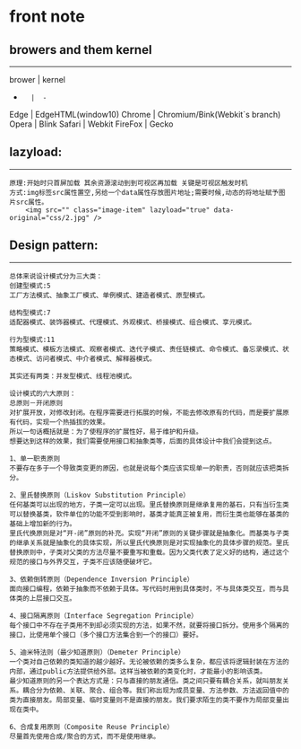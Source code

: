 # front note

## browers and them kernel
------
brower  |  kernel
-       |  -
Edge    |  EdgeHTML(window10)
Chrome  |  Chromium/Bink(Webkit`s branch)
Opera   |  Blink
Safari  |  Webkit
FireFox |  Gecko

## lazyload:
------
	原理:开始时只首屏加载 其余资源滚动到到可视区再加载 关键是可视区触发时机
	方式:img标签src属性置空,另给一个data属性存放图片地址;需要时候,动态的将地址赋予图片src属性。
		<img src="" class="image-item" lazyload="true" data-original="css/2.jpg" />
	
## Design pattern:
------
    总体来说设计模式分为三大类：
    创建型模式:5
    工厂方法模式、抽象工厂模式、单例模式、建造者模式、原型模式。

    结构型模式:7
    适配器模式、装饰器模式、代理模式、外观模式、桥接模式、组合模式、享元模式。

    行为型模式:11
    策略模式、模板方法模式、观察者模式、迭代子模式、责任链模式、命令模式、备忘录模式、状态模式、访问者模式、中介者模式、解释器模式。

    其实还有两类：并发型模式、线程池模式。

    设计模式的六大原则：
    总原则－开闭原则
    对扩展开放，对修改封闭。在程序需要进行拓展的时候，不能去修改原有的代码，而是要扩展原有代码，实现一个热插拔的效果。
    所以一句话概括就是：为了使程序的扩展性好，易于维护和升级。
    想要达到这样的效果，我们需要使用接口和抽象类等，后面的具体设计中我们会提到这点。

    1、单一职责原则
    不要存在多于一个导致类变更的原因，也就是说每个类应该实现单一的职责，否则就应该把类拆分。

    2、里氏替换原则（Liskov Substitution Principle）
    任何基类可以出现的地方，子类一定可以出现。里氏替换原则是继承复用的基石，只有当衍生类可以替换基类，软件单位的功能不受到影响时，基类才能真正被复用，而衍生类也能够在基类的基础上增加新的行为。
    里氏代换原则是对“开-闭”原则的补充。实现“开闭”原则的关键步骤就是抽象化。而基类与子类的继承关系就是抽象化的具体实现，所以里氏代换原则是对实现抽象化的具体步骤的规范。里氏替换原则中，子类对父类的方法尽量不要重写和重载。因为父类代表了定义好的结构，通过这个规范的接口与外界交互，子类不应该随便破坏它。

    3、依赖倒转原则（Dependence Inversion Principle）
    面向接口编程，依赖于抽象而不依赖于具体。写代码时用到具体类时，不与具体类交互，而与具体类的上层接口交互。

    4、接口隔离原则（Interface Segregation Principle）
    每个接口中不存在子类用不到却必须实现的方法，如果不然，就要将接口拆分。使用多个隔离的接口，比使用单个接口（多个接口方法集合到一个的接口）要好。

    5、迪米特法则（最少知道原则）（Demeter Principle）
    一个类对自己依赖的类知道的越少越好。无论被依赖的类多么复杂，都应该将逻辑封装在方法的内部，通过public方法提供给外部。这样当被依赖的类变化时，才能最小的影响该类。
    最少知道原则的另一个表达方式是：只与直接的朋友通信。类之间只要有耦合关系，就叫朋友关系。耦合分为依赖、关联、聚合、组合等。我们称出现为成员变量、方法参数、方法返回值中的类为直接朋友。局部变量、临时变量则不是直接的朋友。我们要求陌生的类不要作为局部变量出现在类中。

    6、合成复用原则（Composite Reuse Principle）
    尽量首先使用合成/聚合的方式，而不是使用继承。


